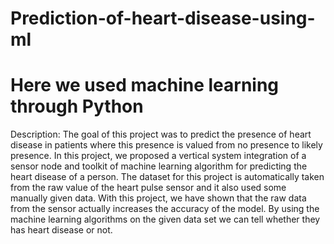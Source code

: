 # Prediction-of-heart-disease-using-ml
# Here we used machine learning through Python
Description: The goal of this project was to predict the presence of heart disease in patients where this presence is valued
from no presence to likely presence. In this project, we   proposed   a vertical system integration
of a sensor node and toolkit of machine learning algorithm for predicting the heart disease of a person. 
The dataset for this project is automatically taken from the raw value of the heart pulse sensor and it also used
some manually given data. With this project, we have shown that the raw data from the sensor actually increases the accuracy of the model.
By using the machine learning algorithms on the given data set we can tell whether they has heart disease or not.
